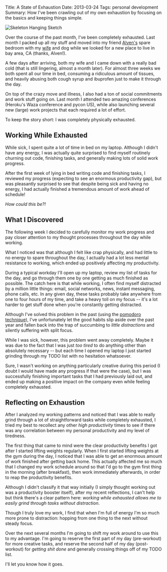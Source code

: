 Title: A State of Exhaustion
Date: 2013-03-24
Tags: personal development
Summary: How I've been crawling out of my own exhaustion by focusing on the basics and keeping things simple.


![Skeleton Hanging Sketch][]


Over the course of the past month, I've been completely exhausted.  Last month
I packed up all my stuff and moved into my friend [Alven's][] spare bedroom
with my [wife][] and dog while we looked for a new place to live in bay area,
CA (thanks, Alven!).

A few days after arriving, both my wife and I came down with a really bad cold
(that is still lingering, almost a month later).  For almost three weeks we
both spent all our time in bed, consuming a ridiculous amount of tissues, and
heavily abusing both cough syrup and ibuprofen just to make it through the day.

On top of the crazy move and illness, I also had a ton of social commitments
and work stuff going on.  Last month I attended two amazing conferences
(Heroku's Waza conference and pycon US), while also launching several new
(large) work projects that each required a lot of effort.

To keep the story short: I was completely physically exhausted.


## Working While Exhausted

While sick, I spent quite a lot of time in bed on my laptop.  Although I didn't
have any energy, I was actually quite surprised to find myself routinely
churning out code, finishing tasks, and generally making lots of solid work
progress.

After the first week of lying in bed writing code and finishing tasks, I
reviewed my progress (expecting to see an enormous productivity gap), but was
pleasantly surprised to see that despite being sick and having no energy, I had
actually finished a tremendous amount of work ahead of schedule!

*How could this be?!*


## What I Discovered

The following week I decided to carefully monitor my work progress and pay
closer attention to my thought processes throughout the day while working.

What I noticed was that although I felt like crap physically, and had little to
no energy to spare throughout the day, I actually had a lot less mental
resistance to working, which ended up positively affecting my productivity.

During a typical workday I'll open up my laptop, review my list of tasks for
the day, and go through them one by one getting as much finished as possible.
The catch here is that while working, I often find myself distracted by a
million little things: email, social networks, news, instant messaging, phone
calls, etc.  In any given day, these tasks probably take anywhere from one to
four hours of my time, and take a heavy toll on my focus -- it's a lot harder
to get stuff done when you're constantly getting distracted.

Although I've solved this problem in the past (using the
[pomodoro technique][]), I've unfortunately let the good habits slip aside over
the past year and fallen back into the trap of succumbing to
*little distractions* and silently suffering with split focus.

While I was sick, however, this problem went away completely.  Maybe it was due
to the fact that I was just *too tired* to do anything other than absolutely
necessary -- but each time I opened my laptop I just started grinding through
my TODO list with no hesitation whatsoever.

Sure, I wasn't working on anything particularly creative during this period (I
doubt I would have made any progress if that were the case), but I was
successfully finishing important tasks that I had previously laid out, and ended
up making a positive impact on the company even while feeling completely
exhausted.


## Reflecting on Exhaustion

After I analyzed my working patterns and noticed that I was able to really
grind through a lot of straightforward tasks while completely exhausted, I
tried my best to recollect any other *high productivity* times to see if there
was any correlation between my personal productivity and my level of tiredness.

The first thing that came to mind were the clear productivity benefits I got
after I started lifting weights regularly.  When I first started lifting
weights at the gym during the day, I noticed that I was able to get an enormous
amount of work finished after getting back home.  This actually affected me so
much that I changed my work schedule around so that I'd go to the gym first
thing in the morning (after breakfast), then work immediately afterwards, in
order to reap the productivity benefits.

Although I didn't classify it that way initially (I simply thought working out
was a productivity booster itself), after my recent reflections, I can't help
but think there's a clear pattern here: *working while exhausted allows me to
easily grind through tasks without distraction*.

Though I truly love my work, I find that when I'm full of energy I'm so much
more prone to distraction: hopping from one thing to the next without steady
focus.

Over the next several months I'm going to shift my work around to use this to
my advantage.  I'm going to reserve the first part of my day (pre-workout) for
more creative tasks, and reserve the second half of my day (post-workout) for
*getting shit done* and generally crossing things off of my TODO list.

I'll let you know how it goes.


  [Skeleton Hanging Sketch]: {filename}/images/2013/skeleton-hanging-sketch.png "Skeleton Hanging Sketch"
  [Alven's]: http://zaidox.com/ "Alven Zaidos' Personal Website"
  [wife]: http://hardlyfunny.com/ "Hardly Funny"
  [pomodoro technique]: http://www.amazon.com/gp/product/1934356506/ref=as_li_ss_tl?ie=UTF8&camp=1789&creative=390957&creativeASIN=1934356506&linkCode=as2&tag=rdegges-20 "The Pomodoro Technique"
